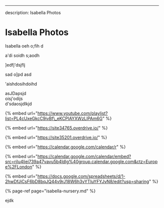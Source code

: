 ---
description: Isabella Photos

# Isabella Photos

Isabella oeh o;fih d



 a'di soidh s;aodh 

\]edfj'dsjflj



sad o\]pd asd

'aishdosihdoihd

asJDapsjd  
oisj'odijs  
d'sdaosjdlkjd

{% embed url="https://www.youtube.com/playlist?list=PL4cUxeGkcC9ivBf\_eKCPIAYXWzLlPAm6G" %}



{% embed url="https://site34765.overdrive.io/" %}

{% embed url="https://site35201.overdrive.io/" %}



{% embed url="https://calendar.google.com/calendar/r" %}

{% embed url="https://calendar.google.com/calendar/embed?src=rilu4liei739a47vavu5b4ldlg%40group.calendar.google.com&ctz=Europe%2FLondon" %}





{% embed url="https://docs.google.com/spreadsheets/d/1-2hwDfJiCsF6bD8bqJQ44v9rJ18W6h3vYTIuYFYJvN8/edit?usp=sharing" %}

{% page-ref page="isabella-nursery.md" %}

ejdk 



